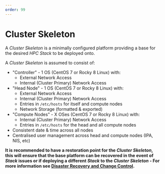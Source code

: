 ```yaml
---
order: 99
---
```

# Cluster Skeleton

A _Cluster Skeleton_ is a minimally configured platform providing a base for the desired _HPC Stack_ to be deployed onto.

A _Cluster Skeleton_ is assumed to consist of:
- "Controller" - 1 OS (CentOS 7 or Rocky 8 Linux) with: 
    - External Network Access
    - Internal (Cluster Primary) Network Access
- "Head Node" - 1 OS (CentOS 7 or Rocky 8 Linux) with:
    - External Network Access
    - Internal (Cluster Primary) Network Access
    - Entries in `/etc/hosts` for itself and compute nodes
    - Network Storage (formatted & exported)
- "Compute Nodes" - X OSes (CentOS 7 or Rocky 8 Linux) with:
    - Internal (Cluster Primary) Network Access
    - Entries in `/etc/hosts` for the head and all compute nodes
- Consistent date & time across all nodes
- Centralised user management across head and compute nodes (IPA, NIS, etc)

**It is recommended to have a restoration point for the _Cluster Skeleton_, this will ensure that the base platform can be recovered in the event of _Stack_ issues or if deploying a different _Stack_ to the _Cluster Skeleton_ - For more information see [Disaster Recovery and Change Control](../platform/disaster-recovery-change-control.md).**
